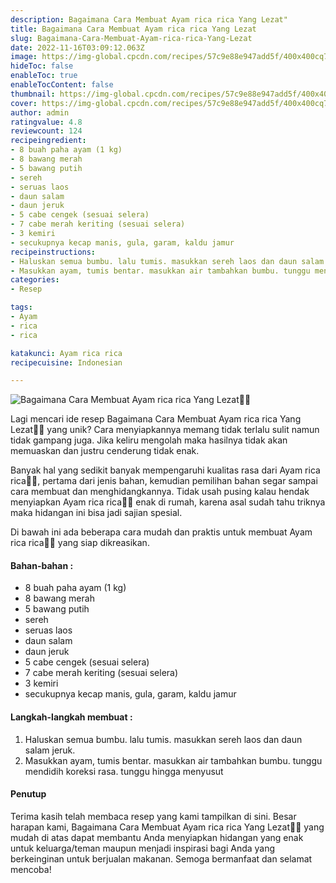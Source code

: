 ```yaml
---
description: Bagaimana Cara Membuat Ayam rica rica Yang Lezat"
title: Bagaimana Cara Membuat Ayam rica rica Yang Lezat
slug: Bagaimana-Cara-Membuat-Ayam-rica-rica-Yang-Lezat
date: 2022-11-16T03:09:12.063Z
image: https://img-global.cpcdn.com/recipes/57c9e88e947add5f/400x400cq70/photo.jpg
hideToc: false
enableToc: true
enableTocContent: false
thumbnail: https://img-global.cpcdn.com/recipes/57c9e88e947add5f/400x400cq70/photo.jpg
cover: https://img-global.cpcdn.com/recipes/57c9e88e947add5f/400x400cq70/photo.jpg
author: admin
ratingvalue: 4.8
reviewcount: 124
recipeingredient:
- 8 buah paha ayam (1 kg)
- 8 bawang merah
- 5 bawang putih
- sereh
- seruas laos
- daun salam
- daun jeruk
- 5 cabe cengek (sesuai selera)
- 7 cabe merah keriting (sesuai selera)
- 3 kemiri
- secukupnya kecap manis, gula, garam, kaldu jamur
recipeinstructions:
- Haluskan semua bumbu. lalu tumis. masukkan sereh laos dan daun salam jeruk.
- Masukkan ayam, tumis bentar. masukkan air tambahkan bumbu. tunggu mendidih koreksi rasa. tunggu hingga menyusut
categories:
- Resep

tags:
- Ayam
- rica
- rica

katakunci: Ayam rica rica
recipecuisine: Indonesian

---
```


![Bagaimana Cara Membuat Ayam rica rica Yang Lezat👩‍🍳](https://img-global.cpcdn.com/recipes/57c9e88e947add5f/400x400cq70/photo.jpg)

Lagi mencari ide resep Bagaimana Cara Membuat Ayam rica rica Yang Lezat👩‍🍳 yang unik? Cara menyiapkannya memang tidak terlalu sulit namun tidak gampang juga. Jika keliru mengolah maka hasilnya tidak akan memuaskan dan justru cenderung tidak enak.

Banyak hal yang sedikit banyak mempengaruhi kualitas rasa dari Ayam rica rica👩‍🍳, pertama dari jenis bahan, kemudian pemilihan bahan segar sampai cara membuat dan menghidangkannya. Tidak usah pusing kalau hendak menyiapkan Ayam rica rica👩‍🍳 enak di rumah, karena asal sudah tahu triknya maka hidangan ini bisa jadi sajian spesial.

Di bawah ini ada beberapa cara mudah dan praktis untuk membuat Ayam rica rica👩‍🍳 yang siap dikreasikan.

<!--inarticleads1-->

#### Bahan-bahan :

- 8 buah paha ayam (1 kg)
- 8 bawang merah
- 5 bawang putih
- sereh
- seruas laos
- daun salam
- daun jeruk
- 5 cabe cengek (sesuai selera)
- 7 cabe merah keriting (sesuai selera)
- 3 kemiri
- secukupnya kecap manis, gula, garam, kaldu jamur

<!--inarticleads2-->

#### Langkah-langkah membuat :

1. Haluskan semua bumbu. lalu tumis. masukkan sereh laos dan daun salam jeruk.
1. Masukkan ayam, tumis bentar. masukkan air tambahkan bumbu. tunggu mendidih koreksi rasa. tunggu hingga menyusut

#### Penutup

Terima kasih telah membaca resep yang kami tampilkan di sini. Besar harapan kami, Bagaimana Cara Membuat Ayam rica rica Yang Lezat👩‍🍳 yang mudah di atas dapat membantu Anda menyiapkan hidangan yang enak untuk keluarga/teman maupun menjadi inspirasi bagi Anda yang berkeinginan untuk berjualan makanan. Semoga bermanfaat dan selamat mencoba!